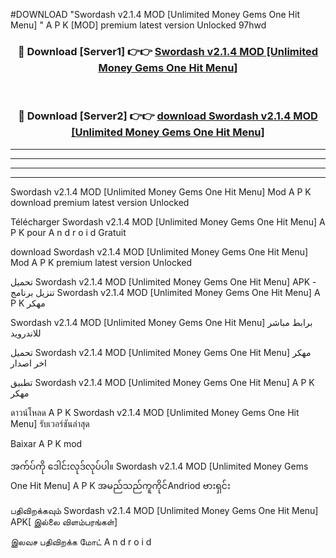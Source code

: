 #DOWNLOAD "Swordash v2.1.4 MOD [Unlimited Money Gems One Hit Menu] " A P K [MOD] premium latest version Unlocked 97hwd 



<div align="center">

<h3>🔴 Download [Server1] 👉👉 <a href="https://apkdownload12.web.app/?title=Swordash v2.1.4 MOD [Unlimited Money Gems One Hit Menu] ">Swordash v2.1.4 MOD [Unlimited Money Gems One Hit Menu]  </a></h3><br>

<h3>🔴 Download [Server2] 👉👉 <a href="https://apkdownload12.web.app/?title=Swordash v2.1.4 MOD [Unlimited Money Gems One Hit Menu] ">download Swordash v2.1.4 MOD [Unlimited Money Gems One Hit Menu]  </a></h3>
</div>


----------------------------------------------------------

----------------------------------------------------------

----------------------------------------------------------

----------------------------------------------------------


Swordash v2.1.4 MOD [Unlimited Money Gems One Hit Menu]  Mod A P K download premium latest version Unlocked

Télécharger  Swordash v2.1.4 MOD [Unlimited Money Gems One Hit Menu]  A P K pour A n d r o i d Gratuit

download Swordash v2.1.4 MOD [Unlimited Money Gems One Hit Menu]  Mod A P K premium latest version Unlocked

تحميل Swordash v2.1.4 MOD [Unlimited Money Gems One Hit Menu]  APK - تنزيل برنامج Swordash v2.1.4 MOD [Unlimited Money Gems One Hit Menu]  A P K مهكر

Swordash v2.1.4 MOD [Unlimited Money Gems One Hit Menu]  برابط مباشر للاندرويد

تحميل Swordash v2.1.4 MOD [Unlimited Money Gems One Hit Menu]  مهكر اخر اصدار

تطبيق Swordash v2.1.4 MOD [Unlimited Money Gems One Hit Menu]  A P K مهكر

ดาวน์โหลด A P K Swordash v2.1.4 MOD [Unlimited Money Gems One Hit Menu]  รับเวอร์ชันล่าสุด

Baixar A P K mod

အက်ပ်ကို ဒေါင်းလုဒ်လုပ်ပါ။ Swordash v2.1.4 MOD [Unlimited Money Gems One Hit Menu]  A P K အမည်သည်ကူကိုင်Andriod ဗားရှင်း

பதிவிறக்கவும் Swordash v2.1.4 MOD [Unlimited Money Gems One Hit Menu]  APK[ இல்லை விளம்பரங்கள்] 
 
இலவச பதிவிறக்க மோட் A n d r o i d



